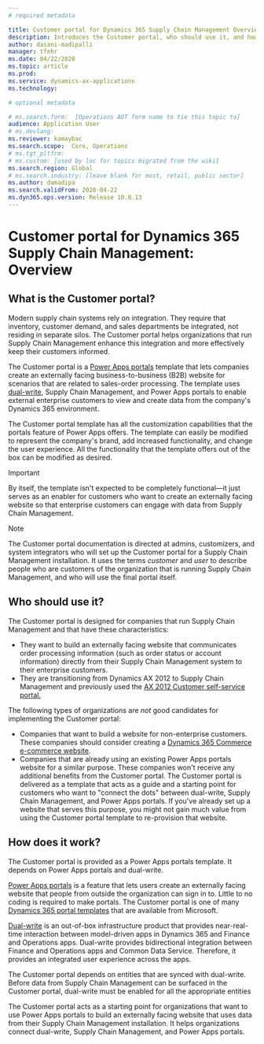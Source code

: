 ```yaml
---
# required metadata

title: Customer portal for Dynamics 365 Supply Chain Management Overview
description: Introduces the Customer portal, who should use it, and how it works
author: dasani-madipalli
manager: tfehr
ms.date: 04/22/2020
ms.topic: article
ms.prod: 
ms.service: dynamics-ax-applications
ms.technology: 

# optional metadata

# ms.search.form:  [Operations AOT form name to tie this topic to]
audience: Application User
# ms.devlang: 
ms.reviewer: kamaybac
ms.search.scope:  Core, Operations
# ms.tgt_pltfrm: 
# ms.custom: [used by loc for topics migrated from the wiki]
ms.search.region: Global
# ms.search.industry: [leave blank for most, retail, public sector]
ms.author: damadipa
ms.search.validFrom: 2020-04-22
ms.dyn365.ops.version: Release 10.0.13
---
```


# Customer portal for Dynamics 365 Supply Chain Management: Overview

## What is the Customer portal?

Modern supply chain systems rely on integration. They require that inventory, customer demand, and sales departments be integrated, not residing in separate silos. The Customer portal helps organizations that run Supply Chain Management enhance this integration and more effectively keep their customers informed.

The Customer portal is a [Power Apps portals](https://docs.microsoft.com/powerapps/maker/portals/overview) template that lets companies create an externally facing business-to-business (B2B) website for scenarios that are related to sales-order processing. The template uses [dual-write](https://docs.microsoft.com/dynamics365/fin-ops-core/dev-itpro/data-entities/dual-write/dual-write-home-page), Supply Chain Management, and Power Apps portals to enable external enterprise customers to view and create data from the company's Dynamics 365 environment.

The Customer portal template has all the customization capabilities that the portals feature of Power Apps offers. The template can easily be modified to represent the company's brand, add increased functionality, and change the user experience. All the functionality that the template offers out of the box can be modified as desired.

> [!IMPORTANT]
> By itself, the template isn't expected to be completely functional&mdash;it just serves as an enabler for customers who want to create an externally facing website so that enterprise customers can engage with data from Supply Chain Management.

> [!NOTE]
> The Customer portal documentation is directed at admins, customizers, and system integrators who will set up the Customer portal for a Supply Chain Management installation. It uses the terms _customer_ and _user_ to describe people who are customers of the organization that is running Supply Chain Management, and who will use the final portal itself.

## Who should use it?

The Customer portal is designed for companies that run Supply Chain Management and that have these characteristics:

- They want to build an externally facing website that communicates order processing information (such as order status or account information) directly from their Supply Chain Management system to their enterprise customers.
- They are transitioning from Dynamics AX 2012 to Supply Chain Management and previously used the [AX 2012 Customer self-service portal.](https://docs.microsoft.com/dynamicsax-2012/appuser-itpro/about-the-customer-self-service-portal)

The following types of organizations are *not* good candidates for implementing the Customer portal:

- Companies that want to build a website for non-enterprise customers. These companies should consider creating a [Dynamics 365 Commerce e-commerce website](https://docs.microsoft.com/dynamics365/commerce/create-ecommerce-site).
- Companies that are already using an existing Power Apps portals website for a similar purpose. These companies won't receive any additional benefits from the Customer portal. The Customer portal is delivered as a template that acts as a guide and a starting point for customers who want to "connect the dots" between dual-write, Supply Chain Management, and Power Apps portals. If you've already set up a website that serves this purpose, you might not gain much value from using the Customer portal template to re-provision that website.

## How does it work?

The Customer portal is provided as a Power Apps portals template. It depends on Power Apps portals and dual-write.

[Power Apps portals](https://docs.microsoft.com/powerapps/maker/portals/overview) is a feature that lets users create an externally facing website that people from outside the organization can sign in to. Little to no coding is required to make portals. The Customer portal is one of many [Dynamics 365 portal templates](https://docs.microsoft.com/powerapps/maker/portals/portal-templates#environment-with-model-driven-apps-in-dynamics-365) that are available from Microsoft.

[Dual-write](https://docs.microsoft.com/powerapps/maker/portals/overview) is an out-of-box infrastructure product that provides near-real-time interaction between model-driven apps in Dynamics 365 and Finance and Operations apps. Dual-write provides bidirectional integration between Finance and Operations apps and Common Data Service. Therefore, it provides an integrated user experience across the apps.

The Customer portal depends on entities that are synced with dual-write. Before data from Supply Chain Management can be surfaced in the Customer portal, dual-write must be enabled for all the appropriate entities

The Customer portal acts as a starting point for organizations that want to use Power Apps portals to build an externally facing website that uses data from their Supply Chain Management installation. It helps organizations connect dual-write, Supply Chain Management, and Power Apps portals.
